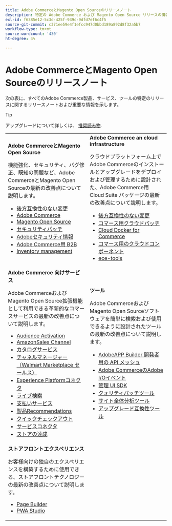 ```yaml
---
title: Adobe CommerceとMagento Open Sourceのリリースノート
description: 特定の Adobe Commerce および Magento Open Source リリースの情報の入手先について説明します。
exl-id: f6385e12-5c3d-425f-939c-9dfd7ef6c4f5
source-git-commit: c371ee59e4f1efcc947d0bbd189a892d8f32a5b7
workflow-type: tm+mt
source-wordcount: '430'
ht-degree: 4%

---
```


# Adobe CommerceとMagento Open Sourceのリリースノート

次の表に、すべてのAdobe Commerce製品、サービス、ツールの特定のリリースに関するリリースノートおよび重要な情報を示します。

>[!TIP]
>
>アップグレードについて詳しくは、 [推奨読み物](../../upgrade/resources/recommended-reading.md).

<table>
  <tbody>
    <tr>
      <td><strong>Adobe CommerceとMagento Open Source</strong>
        <p>機能強化、セキュリティ、バグ修正、既知の問題など、Adobe CommerceとMagento Open Sourceの最新の改善点について説明します。</p>
          <ul>
            <li><a href="https://developer.adobe.com/commerce/php/development/backward-incompatible-changes/">後方互換性のない変更</a></li>
            <li><a href="commerce/overview.md">Adobe Commerce</a></li>
            <li><a href="open-source/overview.md">Magento Open Source</a></li>
            <li><a href="security/overview.md">セキュリティパッチ</a></li>
            <li><a href="https://helpx.adobe.com/security/products/magento.html">Adobeセキュリティ情報</a></li>
            <li><a href="https://experienceleague.adobe.com/docs/commerce-admin/b2b/release-notes.html">Adobe Commerce用 B2B</a></li>
            <li><a href="https://experienceleague.adobe.com/docs/commerce-admin/inventory/release-notes.html">Inventory management</a></li>
          </ul>
        </td>
      <td><strong>Adobe Commerce an cloud infrastructure</strong>
        <p>クラウドプラットフォーム上でAdobe Commerceのインストールとアップグレードをデプロイおよび管理するために設計された、Adobe Commerce用 Cloud Suite パッケージの最新の改善点について説明します。</p>
          <ul>
            <li><a href="https://devdocs.magento.com/cloud/release-notes/backward-incompatible-changes.html">後方互換性のない変更</a></li>
            <li><a href="https://devdocs.magento.com/cloud/release-notes/mcp-release-notes.html">コマース用クラウドパッチ</a></li>
            <li><a href="https://devdocs.magento.com/cloud/release-notes/mcd-release-notes.html">Cloud Docker for Commerce</a></li>
            <li><a href="https://devdocs.magento.com/cloud/release-notes/mcc-release-notes.html">コマース用のクラウドコンポーネント</a></li>
            <li><a href="https://devdocs.magento.com/cloud/release-notes/ece-release-notes.html">ece-tools</a></li>
          </ul>
      </td>
    </tr>
    <tr>
      <td><strong>Adobe Commerce 向けサービス</strong>
        <p>Adobe CommerceおよびMagento Open Source拡張機能として利用できる革新的なコマースサービスの最新の改善点について説明します。</p>
          <ul>
            <li><a href="https://experienceleague.adobe.com/docs/commerce-admin/customers/audience-activation.html">Audience Activation</a></li>
            <li><a href="https://experienceleague.adobe.com/docs/commerce-channels/amazon/release-notes.html">AmazonSales Channel</a></li>
            <li><a href="https://experienceleague.adobe.com/docs/commerce-merchant-services/catalog-service/release-notes.html">カタログサービス</a></li>
            <li><a href="https://experienceleague.adobe.com/docs/commerce-channels/channel-manager/release-notes.html">チャネルマネージャー（Walmart Marketplace セールス）</a></li>
            <li><a href="https://experienceleague.adobe.com/docs/commerce-merchant-services/experience-platform-connector/release-notes.html">Experience Platformコネクタ</a></li>
            <li><a href="https://experienceleague.adobe.com/docs/commerce-merchant-services/live-search/release-notes.html">ライブ検索</a></li>
            <li><a href="https://experienceleague.adobe.com/docs/commerce-merchant-services/payment-services/release-notes.html">支払いサービス</a></li>
            <li><a href="https://experienceleague.adobe.com/docs/commerce-merchant-services/product-recommendations/release-notes.html">製品Recommendations</a></li>
            <li><a href="https://experienceleague.adobe.com/docs/commerce-merchant-services/quick-checkout/release-notes.html?lang=en">クイックチェックアウト</a></li>
            <li><a href="https://experienceleague.adobe.com/docs/commerce-merchant-services/user-guides/integration-services/saas.html">サービスコネクタ</a></li>
            <li><a href="https://experienceleague.adobe.com/docs/commerce-merchant-services/store-fulfillment/release-notes.html?lang=en">ストアの達成</a></li>
          </ul>
        </td>
      <td><strong>ツール</strong>
        <p>Adobe CommerceおよびMagento Open Sourceソフトウェアを簡単に検索および使用できるように設計されたツールの最新の改善点について説明します。</p>
          <ul>
            <li><a href="https://developer.adobe.com/graphql-mesh-gateway/">AdobeAPP Builder 開発者用の API メッシュ</a></li>
            <li><a href="https://developer.adobe.com/commerce/events/get-started/release-notes/">Adobe CommerceのAdobe I/Oイベント</a></li>
            <li><a href="https://developer.adobe.com/commerce/extensibility/admin-ui-sdk/release-notes/">管理 UI SDK</a></li>
            <li><a href="../../tools/quality-patches-tool/release-notes.md">クォリティパッチツール</a></li>
            <li><a href="../../tools/site-wide-analysis-tool/intro.md">サイト全体分析ツール</a></li>
            <li><a href="../../upgrade/upgrade-compatibility-tool/overview.md">アップグレード互換性ツール</a></li>
          </ul>
      </td>
    </tr>
    <tr>
       <td><strong>ストアフロントエクスペリエンス</strong>
        <p>お客様向けの独自のエクスペリエンスを構築するために使用できる、ストアフロントテクノロジーの最新の改善点について説明します。</p>
          <ul>
            <li><a href="https://experienceleague.adobe.com/docs/commerce-admin/page-builder/release-notes.html">Page Builder</a></li>
            <li><a href="https://github.com/magento/pwa-studio/releases/latest">PWA Studio</a></li>
          </ul>
      </td>
      <td></td>
    </tr>
  </tbody>
</table>
